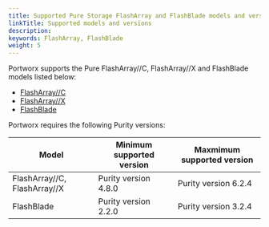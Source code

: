 ```yaml
---
title: Supported Pure Storage FlashArray and FlashBlade models and versions
linkTitle: Supported models and versions
description: 
keywords: FlashArray, FlashBlade
weight: 5
---
```


Portworx supports the Pure FlashArray//C, FlashArray//X and FlashBlade models listed below:

* [FlashArray//C](https://www.purestorage.com/products/nvme/high-capacity/flasharray-c.html#specifications)
* [FlashArray//X](https://www.purestorage.com/products/nvme/flasharray-x.html#specifications)
* [FlashBlade](https://www.purestorage.com/products/file-and-object/flashblade.html#specifications)

Portworx requires the following Purity versions:


| **Model** | **Minimum supported version** | **Maxmimum supported version** |
|----|----|----|
| FlashArray//C, FlashArray//X | Purity version 4.8.0 | Purity version 6.2.4 |
| FlashBlade |  Purity version 2.2.0 | Purity version 3.2.4 |